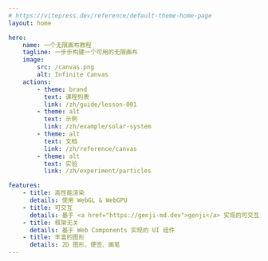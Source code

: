 ```yaml
---
# https://vitepress.dev/reference/default-theme-home-page
layout: home

hero:
    name: 一个无限画布教程
    tagline: 一步步构建一个可用的无限画布
    image:
        src: /canvas.png
        alt: Infinite Canvas
    actions:
        - theme: brand
          text: 课程列表
          link: /zh/guide/lesson-001
        - theme: alt
          text: 示例
          link: /zh/example/solar-system
        - theme: alt
          text: 文档
          link: /zh/reference/canvas
        - theme: alt
          text: 实验
          link: /zh/experiment/particles

features:
    - title: 高性能渲染
      details: 使用 WebGL & WebGPU
    - title: 可交互
      details: 基于 <a href="https://genji-md.dev">genji</a> 实现的可交互代码块
    - title: 框架无关
      details: 基于 Web Components 实现的 UI 组件
    - title: 丰富的图形
      details: 2D 图形、便签、画笔
---
```


<script setup>
import WebGL from '../components/WebGL.vue'
</script>

<WebGL />
